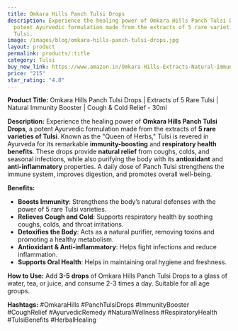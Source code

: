 ```yaml
---
title: Omkara Hills Panch Tulsi Drops
description: Experience the healing power of Omkara Hills Panch Tulsi Drops, a
  potent Ayurvedic formulation made from the extracts of 5 rare varieties of
  Tulsi.
image: /images/blog/omkara-hills-panch-tulsi-drops.jpg
layout: product
permalink: products/:title
category: Tulsi
buy_now_link: https://www.amazon.in/Omkara-Hills-Extracts-Natural-Immunity/dp/B09RV973BQ/ref=sr_1_23_sspa?crid=1WSOVR85O2K5K&tag=ayushmonk-21
price: "215"
star_rating: "4.8"
---
```

**Product Title:** Omkara Hills Panch Tulsi Drops | Extracts of 5 Rare Tulsi | Natural Immunity Booster | Cough & Cold Relief - 30ml

**Description:**
Experience the healing power of **Omkara Hills Panch Tulsi Drops**, a potent Ayurvedic formulation made from the extracts of **5 rare varieties of Tulsi**. Known as the "Queen of Herbs," Tulsi is revered in Ayurveda for its remarkable **immunity-boosting** and **respiratory health benefits**. These drops provide **natural relief** from coughs, colds, and seasonal infections, while also purifying the body with its **antioxidant** and **anti-inflammatory** properties. A daily dose of Panch Tulsi strengthens the immune system, improves digestion, and promotes overall well-being.

**Benefits:**
- **Boosts Immunity**: Strengthens the body’s natural defenses with the power of 5 rare Tulsi varieties.
- **Relieves Cough and Cold**: Supports respiratory health by soothing coughs, colds, and throat irritations.
- **Detoxifies the Body**: Acts as a natural purifier, removing toxins and promoting a healthy metabolism.
- **Antioxidant & Anti-inflammatory**: Helps fight infections and reduce inflammation.
- **Supports Oral Health**: Helps in maintaining oral hygiene and freshness.

**How to Use:**
Add **3-5 drops** of Omkara Hills Panch Tulsi Drops to a glass of water, tea, or juice, and consume 2-3 times a day. Suitable for all age groups.

**Hashtags:**
#OmkaraHills #PanchTulsiDrops #ImmunityBooster #CoughRelief #AyurvedicRemedy #NaturalWellness #RespiratoryHealth #TulsiBenefits #HerbalHealing
